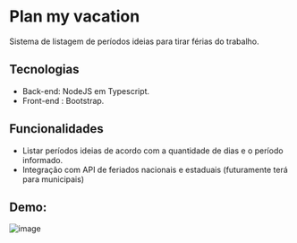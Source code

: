 # Plan my vacation 
Sistema de listagem de períodos ideias para tirar férias do trabalho.


## Tecnologias

* Back-end: NodeJS em Typescript.
* Front-end : Bootstrap.

## Funcionalidades

* Listar períodos ideias de acordo com a quantidade de dias e o período informado.
* Integração com API de feriados nacionais e estaduais (futuramente terá para municipais)

## Demo:
![image](https://user-images.githubusercontent.com/58668142/167460430-aab001bf-7ebb-43bd-8c7a-1aa7f6118ade.png)
